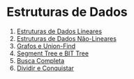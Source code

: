 Estruturas de Dados
===================

1. [Estruturas de Dados Lineares](Estruturas_Lineares.md)
1. [Estruturas de Dados Não-Lineares](Estruturas_Nao_Lineares.md)
1. [Grafos e Union-Find](Grafos_Union_Find.md)
1. [Segment Tree e BIT Tree](Segment_Tree_BIT_Tree.md)
1. [Busca Completa](Busca_Completa.md)
1. [Dividir e Conquistar](Dividir_e_Conquistar.md)
